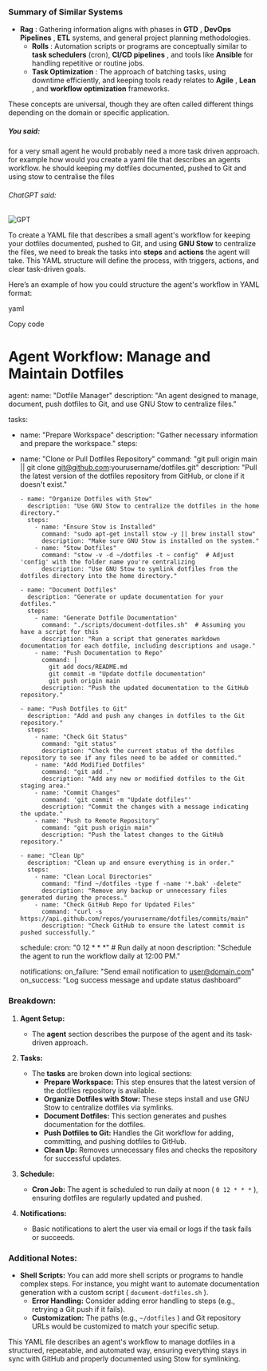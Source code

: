 ###  Summary of Similar Systems

* **Rag** : Gathering information aligns with phases in **GTD** , **DevOps Pipelines** , **ETL** systems, and general project planning methodologies. 
  * **Rolls** : Automation scripts or programs are conceptually similar to **task schedulers** (cron), **CI/CD pipelines** , and tools like **Ansible** for handling repetitive or routine jobs. 
  * **Task Optimization** : The approach of batching tasks, using downtime efficiently, and keeping tools ready relates to **Agile** , **Lean** , and **workflow optimization** frameworks. 

These concepts are universal, though they are often called different things
depending on the domain or specific application.

#####  You said:

for a very small agent he would probably need a more task driven approach. for
example how would you create a yaml file that describes an agents workflow. he
should keeping my dotfiles documented, pushed to Git and using stow to
centralise the files

######  ChatGPT said:

![GPT](SkogixAI%20-%20Project%20Prioritization%20with%20ReAct_files/713245b9-2848-41f2-a2f0-5166d9201133.png)

To create a YAML file that describes a small agent's workflow for keeping your
dotfiles documented, pushed to Git, and using **GNU Stow** to centralize the
files, we need to break the tasks into **steps** and **actions** the agent
will take. This YAML structure will define the process, with triggers,
actions, and clear task-driven goals.

Here’s an example of how you could structure the agent's workflow in YAML
format:



yaml

Copy code

# Agent Workflow: Manage and Maintain Dotfiles

agent:
name: "Dotfile Manager"
description: "An agent designed to manage, document, push dotfiles to Git, and use GNU Stow to centralize files."

tasks:
- name: "Prepare Workspace"
description: "Gather necessary information and prepare the workspace."
steps:
- name: "Clone or Pull Dotfiles Repository"
command: "git pull origin main || git clone git@github.com:yourusername/dotfiles.git"
description: "Pull the latest version of the dotfiles repository from GitHub, or clone if it doesn't exist."

      - name: "Organize Dotfiles with Stow"
        description: "Use GNU Stow to centralize the dotfiles in the home directory."
        steps:
          - name: "Ensure Stow is Installed"
            command: "sudo apt-get install stow -y || brew install stow"
            description: "Make sure GNU Stow is installed on the system."
          - name: "Stow Dotfiles"
            command: "stow -v -d ~/dotfiles -t ~ config"  # Adjust 'config' with the folder name you're centralizing
            description: "Use GNU Stow to symlink dotfiles from the dotfiles directory into the home directory."

      - name: "Document Dotfiles"
        description: "Generate or update documentation for your dotfiles."
        steps:
          - name: "Generate Dotfile Documentation"
            command: "./scripts/document-dotfiles.sh"  # Assuming you have a script for this
            description: "Run a script that generates markdown documentation for each dotfile, including descriptions and usage."
          - name: "Push Documentation to Repo"
            command: |
              git add docs/README.md
              git commit -m "Update dotfile documentation"
              git push origin main
            description: "Push the updated documentation to the GitHub repository."

      - name: "Push Dotfiles to Git"
        description: "Add and push any changes in dotfiles to the Git repository."
        steps:
          - name: "Check Git Status"
            command: "git status"
            description: "Check the current status of the dotfiles repository to see if any files need to be added or committed."
          - name: "Add Modified Dotfiles"
            command: "git add ."
            description: "Add any new or modified dotfiles to the Git staging area."
          - name: "Commit Changes"
            command: 'git commit -m "Update dotfiles"'
            description: "Commit the changes with a message indicating the update."
          - name: "Push to Remote Repository"
            command: "git push origin main"
            description: "Push the latest changes to the GitHub repository."

      - name: "Clean Up"
        description: "Clean up and ensure everything is in order."
        steps:
          - name: "Clean Local Directories"
            command: "find ~/dotfiles -type f -name '*.bak' -delete"
            description: "Remove any backup or unnecessary files generated during the process."
          - name: "Check GitHub Repo for Updated Files"
            command: "curl -s https://api.github.com/repos/yourusername/dotfiles/commits/main"
            description: "Check GitHub to ensure the latest commit is pushed successfully."

    schedule:
    cron: "0 12 * * *"  # Run daily at noon
    description: "Schedule the agent to run the workflow daily at 12:00 PM."

    notifications:
    on_failure: "Send email notification to user@domain.com"
    on_success: "Log success message and update status dashboard"



###  Breakdown:

1. **Agent Setup:**

     * The **agent** section describes the purpose of the agent and its task-driven approach. 
2. **Tasks:**

     * The **tasks** are broken down into logical sections: 
       * **Prepare Workspace:** This step ensures that the latest version of the dotfiles repository is available. 
       * **Organize Dotfiles with Stow:** These steps install and use GNU Stow to centralize dotfiles via symlinks. 
       * **Document Dotfiles:** This section generates and pushes documentation for the dotfiles. 
       * **Push Dotfiles to Git:** Handles the Git workflow for adding, committing, and pushing dotfiles to GitHub. 
       * **Clean Up:** Removes unnecessary files and checks the repository for successful updates. 
3. **Schedule:**

     * **Cron Job:** The agent is scheduled to run daily at noon ( ` 0 12 * * * ` ), ensuring dotfiles are regularly updated and pushed. 
4. **Notifications:**

     * Basic notifications to alert the user via email or logs if the task fails or succeeds. 

###  Additional Notes:

* **Shell Scripts:** You can add more shell scripts or programs to handle complex steps. For instance, you might want to automate documentation generation with a custom script ( ` document-dotfiles.sh ` ). 
  * **Error Handling:** Consider adding error handling to steps (e.g., retrying a Git push if it fails). 
  * **Customization:** The paths (e.g., ` ~/dotfiles ` ) and Git repository URLs would be customized to match your specific setup. 

This YAML file describes an agent's workflow to manage dotfiles in a
structured, repeatable, and automated way, ensuring everything stays in sync
with GitHub and properly documented using Stow for symlinking.
